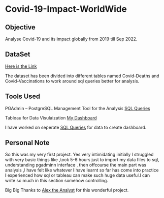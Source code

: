# Covid-19-Impact-WorldWide
## Objective
Analyse Covid-19 and its impact globally from 2019 till Sep 2022.
## DataSet
[Here is the Link](https://ourworldindata.org/covid-deaths)

The dataset has been divided into different tables named Covid-Deaths and Covid-Vaccinations to work around sql queries better for analysis.

## Tools Used

PGAdmin – PostgreSQL Management Tool for the Analysis [SQL Queries](https://github.com/korharleen/Portfolio-Projects/blob/main/portfolioproject.sql)

Tableau for Data Visulaization [My Dashboard](https://public.tableau.com/app/profile/harleen8610/viz/ImpactofCovidGlobally2020-2022/Dashboard1)

I have worked on seperate [SQL Queries](https://github.com/korharleen/Portfolio-Projects/blob/main/tableaufiles.sql) for data to create dashboard.

## Personal Note
So this was my very first project. Yes very intimidating initially I struggled with very basic things like ,took 5-6 hours just to import my data files to sql,
understanding pgadminn interface , then offcourse the main part was analysis ,I have felt like whatever I have learnt so far has come into practice I experienced 
how sql or tableau  can make such huge data useful.I can write so much in this section somehow controlling.

Big Big Thanks to [Alex the Analyst](https://www.youtube.com/c/AlexTheAnalyst) for this wonderful project.


